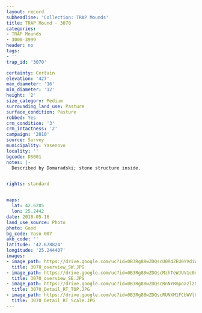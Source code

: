 ```yaml
---
layout: record
subheadline: 'Collection: TRAP Mounds'
title: TRAP Mound - 3070
categories:
- TRAP Mounds
- 3000-3999
header: no
tags:
- ''
trap_id: '3070'

certainty: Certain
elevation: '427'
max_diameter: '16'
min_diameter: '12'
height: '2'
size_category: Medium
surrounding_land_use: Pasture
surface_condition: Pasture
robbed: Yes
crm_condition: '3'
crm_intactness: '2'
campaign: '2010'
source: Survey
municipality: Yasenovo
locality: ''
bgcode: DS001
notes: |-
  Described by Domaradski; stone structure inside.


rights: standard


maps:
  lat: 42.6285
  lon: 25.2442
date: 2018-05-16
land_use_source: Photo
photo: Good
bg_code: Yasn 007
akb_code: ''
latitude: '42.678824'
longitude: '25.244407'
images:
- image_path: https://drive.google.com/uc?id=0B3Rg88wZDQscU0R4ZEU0YVdiWDQ
  title: 3070_overview_SW.JPG
- image_path: https://drive.google.com/uc?id=0B3Rg88wZDQscMzhTeWJUV1c0dlk
  title: 3070_overview_SE.JPG
- image_path: https://drive.google.com/uc?id=0B3Rg88wZDQscRnNYRmpoazlzNzA
  title: 3070_Detail_RT_TOP.JPG
- image_path: https://drive.google.com/uc?id=0B3Rg88wZDQscRUNXM1FCbWVlUEE
  title: 3070_Detail_RT_Scale.JPG
---
```

